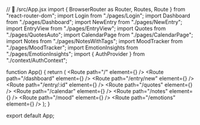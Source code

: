 // 📁 /src/App.jsx
import { BrowserRouter as Router, Routes, Route } from "react-router-dom";
import Login from "./pages/Login";
import Dashboard from "./pages/Dashboard";
import NewEntry from "./pages/NewEntry";
import EntryView from "./pages/EntryView";
import Quotes from "./pages/QuotesAuto";
import CalendarPage from "./pages/CalendarPage";
import Notes from "./pages/NotesWithTags";
import MoodTracker from "./pages/MoodTracker";
import EmotionInsights from "./pages/EmotionInsights";
import { AuthProvider } from "./context/AuthContext";

function App() {
  return (
    <AuthProvider>
      <Router>
        <Routes>
          <Route path="/" element={<Login />} />
          <Route path="/dashboard" element={<Dashboard />} />
          <Route path="/entry/new" element={<NewEntry />} />
          <Route path="/entry/:id" element={<EntryView />} />
          <Route path="/quotes" element={<Quotes autoUpdate={true} />} />
          <Route path="/calendar" element={<CalendarPage enableDateTimeSelection={true} />} />
          <Route path="/notes" element={<Notes enableTags={true} />} />
          <Route path="/mood" element={<MoodTracker />} />
          <Route path="/emotions" element={<EmotionInsights />} />
        </Routes>
      </Router>
    </AuthProvider>
  );
}

export default App;

